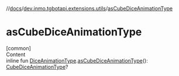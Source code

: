 //[docs](../../index.md)/[dev.inmo.tgbotapi.extensions.utils](index.md)/[asCubeDiceAnimationType](as-cube-dice-animation-type.md)



# asCubeDiceAnimationType  
[common]  
Content  
inline fun [DiceAnimationType](../dev.inmo.tgbotapi.types.dice/-dice-animation-type/index.md).[asCubeDiceAnimationType](as-cube-dice-animation-type.md)(): [CubeDiceAnimationType](../dev.inmo.tgbotapi.types.dice/-cube-dice-animation-type/index.md)?  



